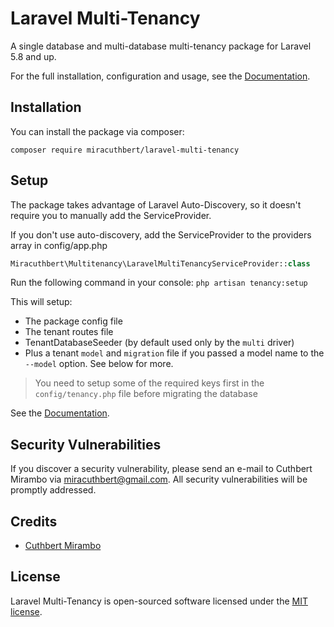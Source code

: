 # Laravel Multi-Tenancy

A single database and multi-database multi-tenancy package for Laravel 5.8 and up.

For the full installation, configuration and usage, see the [Documentation](https://miracuthbert.github.io/laravel-multi-tenancy).

## Installation

You can install the package via composer:

```
composer require miracuthbert/laravel-multi-tenancy
```

## Setup

The package takes advantage of Laravel Auto-Discovery, so it doesn't require you to manually add the ServiceProvider.

If you don't use auto-discovery, add the ServiceProvider to the providers array in config/app.php

```php
Miracuthbert\Multitenancy\LaravelMultiTenancyServiceProvider::class
```

Run the following command in your console: `php artisan tenancy:setup`

This will setup:

- The package config file
- The tenant routes file
- TenantDatabaseSeeder (by default used only by the `multi` driver)
- Plus a tenant `model` and `migration` file if you passed a model name to the `--model` option. See below for more.

> You need to setup some of the required keys first in the `config/tenancy.php` file before migrating the database

See the [Documentation](https://miracuthbert.github.io/laravel-multi-tenancy).

## Security Vulnerabilities

If you discover a security vulnerability, please send an e-mail to Cuthbert Mirambo via [miracuthbert@gmail.com](mailto:miracuthbert@gmail.com). All security vulnerabilities will be promptly addressed.

## Credits

- [Cuthbert Mirambo](https://github.com/miracuthbert)

## License

Laravel Multi-Tenancy is open-sourced software licensed under the [MIT license](https://opensource.org/licenses/MIT).